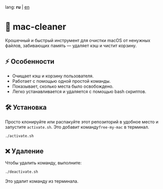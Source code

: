 lang: **ru** | [en](README.md)
# 🧹 mac-cleaner

Крошечный и быстрый инструмент для очистки macOS от ненужных файлов, забивающих память — удаляет кэш и чистит корзину.

## ⚡ Особенности

- Очищает кэш и корзину пользователя.
- Работает с помощью одной простой команды.
- Показывает, сколько места было освобождено.
- Легко устанавливается и удаляется с помощью bash скриптов.

## 🛠 Установка

Просто клонируйте или распакуйте этот репозиторий в удобное место и запустите `activate.sh`. Это добавит команду`free-my-mac` в терминал.

```bash
./activate.sh
```

## ❌ Удаление

Чтобы удалить команду, выполните:

```bash
./deactivate.sh
```

Это удалит команду из терминала.
